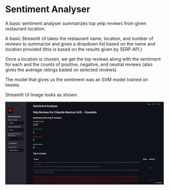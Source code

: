 # Sentiment Analyser
A basic sentiment analyser summarizes top yelp reviews from given restaurant location.

A basic Streamlit UI takes the restaurant name, location, and number of reviews to summarize and gives a dropdown list based on the name and location provided (this is based on the results given by SERP API.)

Once a location is chosen, we get the top reviews along with the sentiment for each and the counts of positive, negative, and neutral reviews (also gives the average ratings baded on selected reviews). 

The model that gives us the sentiment was an SVM model trained on tweets. 

Streamlit UI Image looks as shown:

<img src="UI_SS.png" width="600"/>
